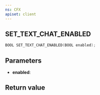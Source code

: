 ```yaml
---
ns: CFX
apiset: client
---
```

## SET_TEXT_CHAT_ENABLED

```c
BOOL SET_TEXT_CHAT_ENABLED(BOOL enabled);
```


## Parameters
* **enabled**: 

## Return value
